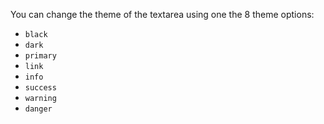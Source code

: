 You can change the theme of the textarea using one the 8 theme options:

- `black`
- `dark`
- `primary`
- `link`
- `info`
- `success`
- `warning`
- `danger`
